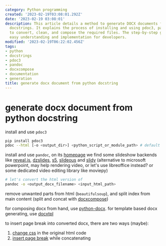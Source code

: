```yaml
---
category: Python programming
created: '2023-02-19T03:08:01.292Z'
date: '2023-02-19 03:08:01'
description: This article details a method to generate DOCX documents from Python
  docstrings. It explains the process of installing and using pdoc3, pandoc, and docxcompose
  to convert, clean, and compose the required files. The step-by-step guide ensures
  easy understanding and implementation for developers.
modified: '2023-02-19T06:22:02.456Z'
tags:
- python
- docstrings
- pdoc3
- pandoc
- docxcompose
- documentation
- generation
title: generate docx document from python docstring
---
```


# generate docx document from python docstring

install and use `pdoc3`

```bash
pip install pdoc3
pdoc --html [-o <output_dir>] <python_script_or_module_path> # default output directory of "html" is `./html`
```

install and use `pandoc`, on its [homepage](https://pandoc.org/) we find some slideshow backends like [reveal.js](https://revealjs.com/), [dzslides](https://github.com/paulrouget/dzslides), [s5](https://meyerweb.com/eric/tools/s5/), [slideous](https://goessner.net/articles/slideous/) and [slidy](https://www.w3.org/Talks/Tools/Slidy) (alternative to microsoft powerpoint, may help rendering video, or let's use libreoffice instead? or some dedicated video editing library like moviepy)

```bash
# let's convert the html version of 
pandoc -o <output_docx_filename> <input_html_path>
```

remove unwanted parts from html (`beautifulsoup`), and split index from main content (split and concat with [docxcompose](https://github.com/4teamwork/docxcompose))

for composing docx from hand, use [python-docx](https://python-docx.readthedocs.io/en/latest/index.html). for template based docx generating, use [docxtpl](https://docxtpl.readthedocs.io/en/latest/)

to insert page break into converted docx, there are two ways (maybe):

1. [change css](https://www.techjunkie.com/how-to-use-page-breaks-in-html) in the original html code
2. [insert page break](https://github.com/4teamwork/docxcompose/issues/89) while concatenating
